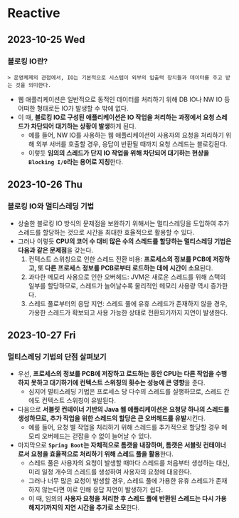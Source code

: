 # Reactive
## 2023-10-25 Wed
### 블로킹 IO란?
```
> 운영체제의 관점에서, IO는 기본적으로 시스템이 외부의 입출력 장치들과 데이터를 주고 받는 것을 의미한다.
```
* 웹 애플리케이션은 일반적으로 동적인 데이터를 처리하기 위해 DB IO나 NW IO 등 어떠한 형태로든 IO가 발생할 수 밖에 없다.
* 이 때, **블로킹 IO로 구성된 애플리케이션은 IO 작업을 처리하는 과정에서 요청 스레드가 차단되어 대기하는 상황이 발생**하게 된다.
    * 예를 들어, NW IO를 사용하는 웹 애플리케이션이 사용자의 요청을 처리하기 위해 외부 서버를 호출할 경우, 응답이 반환될 때까지 요청 스레드는 블로킹된다.
    * 이렇듯 **임의의 스레드가 단지 IO 작업을 위해 차단되어 대기하는 현상을 `Blocking I/O`라는 용어로 지칭**한다.

## 2023-10-26 Thu
### 블로킹 IO와 멀티스레딩 기법
* 상술한 블로킹 IO 방식의 문제점을 보완하기 위해서는 멀티스레딩을 도입하여 추가 스레드를 할당하는 것으로 시간을 최대한 효율적으로 활용할 수 있다.
* 그러나 이렇듯 **CPU의 코어 수 대비 많은 수의 스레드를 할당하는 멀티스레딩 기법은 다음과 같은 문제점**을 갖는다.
  1. 컨텍스트 스위칭으로 인한 스레드 전환 비용: **프로세스의 정보를 PCB에 저장하고, 또 다른 프로세스 정보를 PCB로부터 로드하는 데에 시간이 소요**된다.
  2. 과다한 메모리 사용으로 인한 오버헤드: JVM은 새로운 스레드를 위해 스택의 일부를 할당하므로, 스레드가 늘어날수록 물리적인 메모리 사용량 역시 증가한다.
  3. 스레드 풀로부터의 응답 지연: 스레드 풀에 유휴 스레드가 존재하지 않을 경우, 가용한 스레드가 확보되고 사용 가능한 상태로 전환되기까지 지연이 발생한다.

## 2023-10-27 Fri
### 멀티스레딩 기법의 단점 살펴보기
* 우선, **프로세스의 정보를 PCB에 저장하고 로드하는 동안 CPU는 다른 작업을 수행하지 못하고 대기하기에 컨텍스트 스위칭의 횟수는 성능에 큰 영향**을 준다.
  * 심지어 멀티스레딩 기법은 프로세스 당 다수의 스레드를 실행하므로, 스레드 간에도 컨텍스트 스위칭이 유발된다.
* 다음으로 **서블릿 컨테이너 기반의 Java 웹 애플리케이션은 요청당 하나의 스레드를 생성하므로, 추가 작업을 위한 스레드의 할당은 큰 오버헤드를 유발**시킨다.
  * 예를 들어, 요청 별 작업을 처리하기 위해 스레드를 추가적으로 할당할 경우 메모리 오버헤드는 걷잡을 수 없이 늘어날 수 있다.
* 마지막으로 **`Spring Boot`는 자체적으로 톰캣을 내장하며, 톰캣은 서블릿 컨테이너로서 요청을 효율적으로 처리하기 위해 스레드 풀을 활용**한다.
  * 스레드 풀은 사용자의 요청이 발생할 때마다 스레드를 처음부터 생성하는 대신, 미리 일정 개수의 스레드를 생성하여 사용자의 요청에 대응한다.
  * 그러나 너무 많은 요청이 발생할 경우, 스레드 풀에 가용한 유휴 스레드가 존재하지 않는다면 이로 인해 응답 지연이 발생하기 쉽다.
  * 이 때, 임의의 **사용자 요청을 처리한 후 스레드 풀에 반환된 스레드는 다시 가용해지기까지의 지연 시간을 추가로 소모**한다.